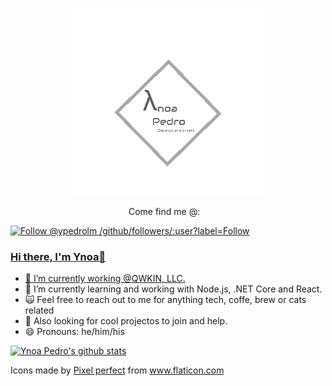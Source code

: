 </p>
<p align='center'>
  <img src="./logo/logo.png" width="300" height="300">
</p>
<p align='center'>
<a> Come find me @: </a>&nbsp;&nbsp;

<a href="https://twitter.com/intent/follow?screen_name=ypedrolm"><img src="https://img.shields.io/twitter/follow/cardosodev.svg?label=Follow%20@ypedrolm" alt="Follow @ypedrolm"></img>
/github/followers/:user?label=Follow
<a href="https://img.shields.io/badge/-LinkedIn-blue?style=flat-square&logo=Linkedin&logoColor=white&link=https://www.linkedin.com/in/ynoapedro)">

### Hi there, I'm Ynoa:panda_face:

- 🔭 I’m currently working @[QWKIN, LLC.](https://qwkin.com/)
- 🌱 I’m currently learning and working with Node.js, .NET Core and React.
- :scream_cat: Feel free to reach out to me for anything tech, coffe, brew or cats related 
- :dancers: Also looking for cool projectos to join and help.
- 😄 Pronouns: he/him/his

[![Ynoa Pedro's github stats](https://github-readme-stats.vercel.app/api?username=ypedroo)](https://github.com/anuraghazra/github-readme-stats)




Icons made by <a href="https://www.flaticon.com/authors/pixel-perfect" title="Pixel perfect">Pixel perfect</a> from <a href="https://www.flaticon.com/" title="Flaticon"> www.flaticon.com</a>

